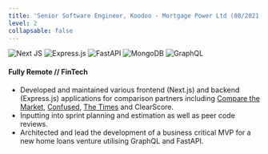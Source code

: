 ```yaml
---
title: 'Senior Software Engineer, Koodoo - Mortgage Power Ltd (08/2021 - 01/2022)'
level: 2
collapsable: false
---
```

![Next JS](https://img.shields.io/badge/Next-black?style=for-the-badge&logo=next.js&logoColor=white)
![Express.js](https://img.shields.io/badge/express.js-%23404d59.svg?style=for-the-badge&logo=express&logoColor=%2361DAFB)
![FastAPI](https://img.shields.io/badge/FastAPI-005571?style=for-the-badge&logo=fastapi)
![MongoDB](https://img.shields.io/badge/MongoDB-%234ea94b.svg?style=for-the-badge&logo=mongodb&logoColor=white)
![GraphQL](https://img.shields.io/badge/-GraphQL-E10098?style=for-the-badge&logo=graphql&logoColor=white)

#### Fully Remote // FinTech

- Developed and maintained various frontend (Next.js) and backend (Express.js) applications for comparison partners including [Compare the Market](https://mortgages-journey.comparethemarket.com/), [Confused](https://mortgages.confused.com/), [The Times](https://mortgages.thetimes.co.uk/) and ClearScore.
- Inputting into sprint planning and estimation as well as peer code reviews.
- Architected and lead the development of a business critical MVP for a new home loans venture utilising GraphQL and FastAPI.